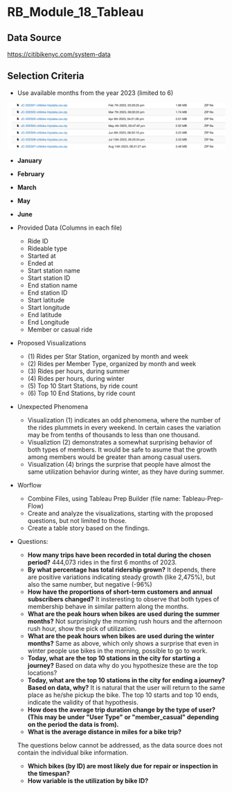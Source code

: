 # RB_Module_18_Tableau

## Data Source

<https://citibikenyc.com/system-data>

## Selection Criteria

- Use available months from the year 2023 (limited to 6)

![Select Months](images/image.png)

- **January**
- **February**
- **March**
- **May**
- **June**

- Provided Data (Columns in each file)

  - Ride ID
  - Rideable type
  - Started at
  - Ended at
  - Start station name
  - Start station ID
  - End station name
  - End station ID
  - Start latitude
  - Start longitude
  - End latitude
  - End Longitude
  - Member or casual ride

- Proposed Visualizations
  - (1) Rides per Star Station, organized by month and week
  - (2) Rides per Member Type, organized by month and week
  - (3) Rides per hours, during summer
  - (4) Rides per hours, during winter
  - (5) Top 10 Start Stations, by ride count
  - (6) Top 10 End Stations, by ride count

- Unexpected Phenomena
  - Visualization (1) indicates an odd phenomena, where the number of the rides plummets in every weekend. In certain cases the variation may be from tenths of thousands to less than one thousand.
  - Visualiztion (2) demonstrates a somewhat surprising behavior of both types of members. It would be safe to asume that the growth among members would be greater than among casual users.
  - Visualization (4) brings the surprise that people have almost the same utilization behavior during winter, as they have during summer.

- Worflow
  - Combine Files, using Tableau Prep Builder (file name: Tableau-Prep-Flow)
  - Create and analyze the visualizations, starting with the proposed questions, but not limited to those.
  - Create a table story based on the findings.

- Questions:

  - **How many trips have been recorded in total during the chosen period?** 444,073 rides in the first 6 months of 2023.
  - **By what percentage has total ridership grown?** It depends, there are positive variations indicating steady growth (like 2,475%), but also the same number, but negative (-96%)
  - **How have the proportions of short-term customers and annual subscribers changed?** It insteresting to observe that both types of membership behave in similar pattern along the months.
  - **What are the peak hours when bikes are used during the summer months?** Not surprisingly the morning rush hours and the afternoon rush hour, show the pick of utilization.
  - **What are the peak hours when bikes are used during the winter months?** Same as above, which only shows a surprise that even in winter people use bikes in the morning, possible to go to work.
  - **Today, what are the top 10 stations in the city for starting a journey?** Based on data why do you hypothesize these are the top locations?
  - **Today, what are the top 10 stations in the city for ending a journey? Based on data, why?** It is natural that the user will return to the same place as he/she pickup the bike.
  The top 10 starts and top 10 ends, indicate the validity of that hypothesis.
  - **How does the average trip duration change by the type of user? (This may be under "User Type" or "member_casual" depending on the period the data is from).** 
  - **What is the average distance in miles for a bike trip?**

  The questions below cannot be addressed, as the data source does not contain the individual bike information.
  - **Which bikes (by ID) are most likely due for repair or inspection in the timespan?**
  - **How variable is the utilization by bike ID?**
  